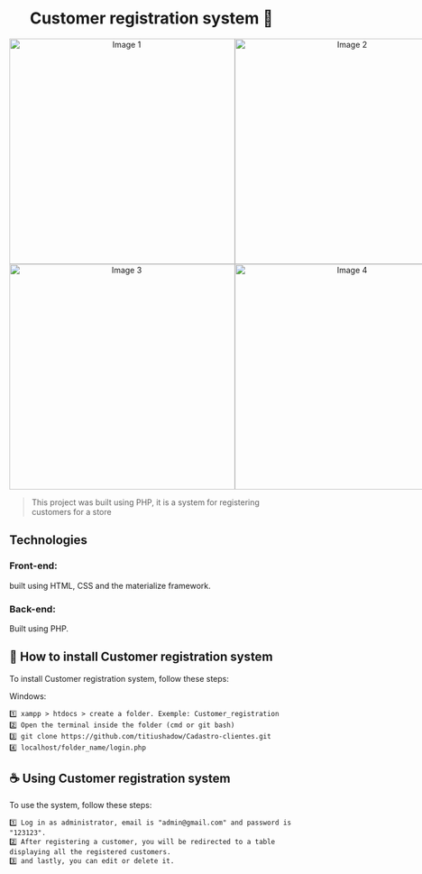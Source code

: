 <h1 align="center" font-weight: bold; "> Customer registration system 🏪 </h1>

<div align="center" style="display: flex; justify-content: space-between;">
  <img src="https://github.com/titiushadow/Cadastro-clientes/assets/63453751/9966a44a-b845-4060-9b27-85ae41e27ad0" alt="Image 1" width="400px">
   <img src="https://github.com/titiushadow/Cadastro-clientes/assets/63453751/a519c8bc-b51c-41a1-8ef2-73db289c44bc" alt="Image 2" width="400px">
</div>

<div align="center" style="display: flex; justify-content: space-between;">
  <img src="https://github.com/titiushadow/Cadastro-clientes/assets/63453751/bf448b85-781b-4fc9-af56-40fb41cd27cb" alt="Image 3" width="400px">
  <img src="https://github.com/titiushadow/Cadastro-clientes/assets/63453751/cef12553-5c0b-442f-9857-24352ea64db2" alt="Image 4" width="400px">
</div>


> This project was built using PHP, it is a system for registering customers for a store

<h2 id="tech">Technologies</h2>

### Front-end:
  built using HTML, CSS and the materialize framework.
  
### Back-end:
  Built using PHP.

## 🚀 How to install Customer registration system

To install Customer registration system, follow these steps:

Windows:
```
1️⃣ xampp > htdocs > create a folder. Exemple: Customer_registration
2️⃣ Open the terminal inside the folder (cmd or git bash)
3️⃣ git clone https://github.com/titiushadow/Cadastro-clientes.git
4️⃣ localhost/folder_name/login.php
```

## ☕ Using Customer registration system

To use the system, follow these steps:
```
1️⃣ Log in as administrator, email is "admin@gmail.com" and password is "123123".
2️⃣ After registering a customer, you will be redirected to a table displaying all the registered customers.
3️⃣ and lastly, you can edit or delete it.
```
